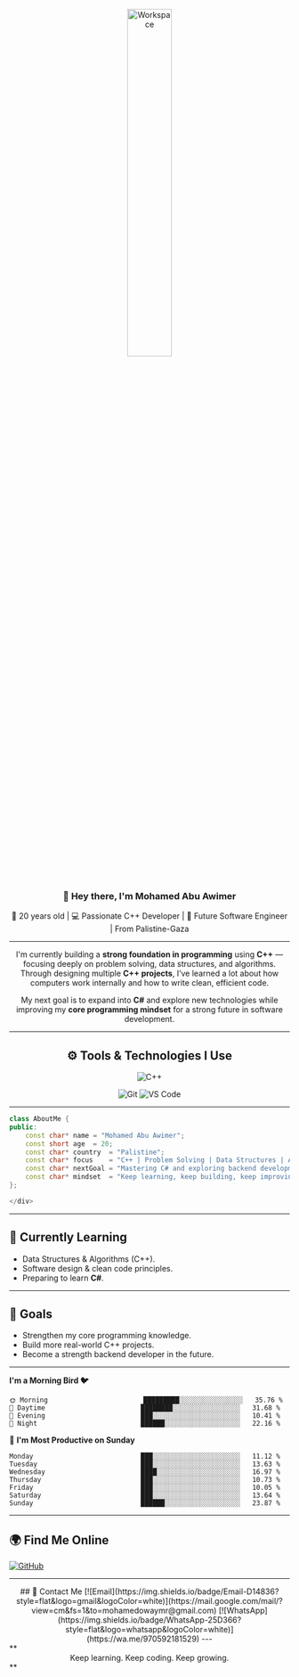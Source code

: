 <div align="center" width="50%">


<img src="https://github.com/SP-XD/SP-XD/blob/main/images/dev-working_rounded.gif?raw=true" alt="Workspace" width="40%"/><br> 

</div>

<div align="center">

### 👋 Hey there, I'm **Mohamed Abu Awimer**  
🎯 20 years old | 💻 Passionate C++ Developer | 🚀 Future Software Engineer | From Palistine-Gaza

---

I'm currently building a **strong foundation in programming** using **C++** — focusing deeply on problem solving, data structures, and algorithms.  
Through designing multiple **C++ projects**, I’ve learned a lot about how computers work internally and how to write clean, efficient code.  

My next goal is to expand into **C#** and explore new technologies while improving my **core programming mindset** for a strong future in software development.  


---

## ⚙️ Tools & Technologies I Use

![C++](https://img.shields.io/badge/C++-00599C?style=flat&logo=c%2B%2B&logoColor=white)

![Git](https://img.shields.io/badge/GIT-E44C30?style=flat&logo=git&logoColor=white)
![VS Code](https://img.shields.io/badge/VS%20Code-0078D4?style=flat&logo=visual-studio-code&logoColor=white)


---
<div align="left" width="100%">

```cpp
class AboutMe {
public:
    const char* name = "Mohamed Abu Awimer";
    const short age  = 20;
    const char* country  = "Palistine";
    const char* focus    = "C++ | Problem Solving | Data Structures | Algorithms";
    const char* nextGoal = "Mastering C# and exploring backend development";
    const char* mindset  = "Keep learning, keep building, keep improving.";
};

</div>


```

---

## 🧠 Currently Learning
- Data Structures & Algorithms (C++).
- Software design & clean code principles.
- Preparing to learn **C#**.

---

## 🎯 Goals
- Strengthen my core programming knowledge.  
- Build more real-world C++ projects.  
- Become a strength backend developer in the future.  

---

**I'm a Morning Bird 🐦** 
```text
🌞 Morning                        █████████░░░░░░░░░░░░░░░░   35.76 % 
🌆 Daytime                        ████████░░░░░░░░░░░░░░░░░   31.68 % 
🌃 Evening                        ███░░░░░░░░░░░░░░░░░░░░░░   10.41 % 
🌙 Night                          ██████░░░░░░░░░░░░░░░░░░░   22.16 % 
```
📅 **I'm Most Productive on Sunday** 

```text
Monday                           ███░░░░░░░░░░░░░░░░░░░░░░   11.12 % 
Tuesday                          ███░░░░░░░░░░░░░░░░░░░░░░   13.63 % 
Wednesday                        ████░░░░░░░░░░░░░░░░░░░░░   16.97 % 
Thursday                         ███░░░░░░░░░░░░░░░░░░░░░░   10.73 % 
Friday                           ███░░░░░░░░░░░░░░░░░░░░░░   10.05 % 
Saturday                         ███░░░░░░░░░░░░░░░░░░░░░░   13.64 % 
Sunday                           ██████░░░░░░░░░░░░░░░░░░░   23.87 % 
```

---

## 🌍 Find Me Online
[![GitHub](https://img.shields.io/badge/GitHub-100000?style=flat&logo=github&logoColor=white)](https://github.com/Mohamed-Owaymr)

---
<div align= "center">
## 📧 Contact Me
[![Email](https://img.shields.io/badge/Email-D14836?style=flat&logo=gmail&logoColor=white)](https://mail.google.com/mail/?view=cm&fs=1&to=mohamedowaymr@gmail.com)
[![WhatsApp](https://img.shields.io/badge/WhatsApp-25D366?style=flat&logo=whatsapp&logoColor=white)](https://wa.me/970592181529)
---
</div>
**<div align= "center">Keep learning. Keep coding. Keep growing.</div>**


</div>
